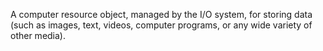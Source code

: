 A computer resource object, managed by the I/O system, for storing data (such as images, text, videos, computer programs, or any wide variety of other media).